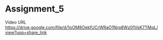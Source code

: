 # Assignment_5

Video URL https://drive.google.com/file/d/1oOM8OekfUCrWRaO1Nrp8Wz01VsK7TMqL/view?usp=share_link
